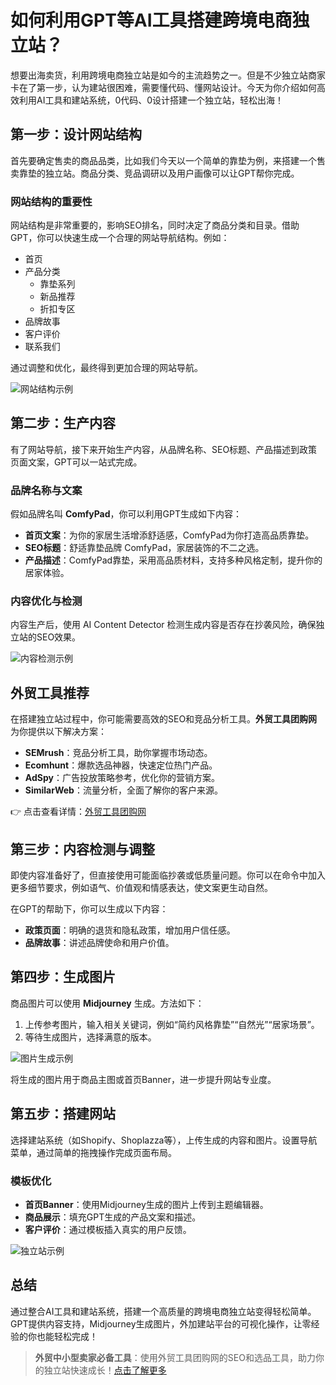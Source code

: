 # 如何利用GPT等AI工具搭建跨境电商独立站？

想要出海卖货，利用跨境电商独立站是如今的主流趋势之一。但是不少独立站商家卡在了第一步，认为建站很困难，需要懂代码、懂网站设计。今天为你介绍如何高效利用AI工具和建站系统，0代码、0设计搭建一个独立站，轻松出海！

## 第一步：设计网站结构

首先要确定售卖的商品品类，比如我们今天以一个简单的靠垫为例，来搭建一个售卖靠垫的独立站。商品分类、竞品调研以及用户画像可以让GPT帮你完成。

### 网站结构的重要性

网站结构是非常重要的，影响SEO排名，同时决定了商品分类和目录。借助GPT，你可以快速生成一个合理的网站导航结构。例如：

- 首页
- 产品分类
  - 靠垫系列
  - 新品推荐
  - 折扣专区
- 品牌故事
- 客户评价
- 联系我们

通过调整和优化，最终得到更加合理的网站导航。

![网站结构示例](https://huluwaai.com/wp-content/uploads/2023/05/6aa57-ff54cd9b2c4f41be979647e738133332.png)

## 第二步：生产内容

有了网站导航，接下来开始生产内容，从品牌名称、SEO标题、产品描述到政策页面文案，GPT可以一站式完成。

### 品牌名称与文案

假如品牌名叫 **ComfyPad**，你可以利用GPT生成如下内容：

- **首页文案**：为你的家居生活增添舒适感，ComfyPad为你打造高品质靠垫。
- **SEO标题**：舒适靠垫品牌 ComfyPad，家居装饰的不二之选。
- **产品描述**：ComfyPad靠垫，采用高品质材料，支持多种风格定制，提升你的居家体验。

### 内容优化与检测

内容生产后，使用 AI Content Detector 检测生成内容是否存在抄袭风险，确保独立站的SEO效果。

![内容检测示例](https://huluwaai.com/wp-content/uploads/2023/05/6e00b-46c48da46aa44238afefaec49143dc4e.png)

## **外贸工具推荐**

在搭建独立站过程中，你可能需要高效的SEO和竞品分析工具。**外贸工具团购网**为你提供以下解决方案：

- **SEMrush**：竞品分析工具，助你掌握市场动态。
- **Ecomhunt**：爆款选品神器，快速定位热门产品。
- **AdSpy**：广告投放策略参考，优化你的营销方案。
- **SimilarWeb**：流量分析，全面了解你的客户来源。

👉 点击查看详情：[外贸工具团购网](https://bit.ly/waimao518)

## 第三步：内容检测与调整

即使内容准备好了，但直接使用可能面临抄袭或低质量问题。你可以在命令中加入更多细节要求，例如语气、价值观和情感表达，使文案更生动自然。

在GPT的帮助下，你可以生成以下内容：

- **政策页面**：明确的退货和隐私政策，增加用户信任感。
- **品牌故事**：讲述品牌使命和用户价值。

## 第四步：生成图片

商品图片可以使用 **Midjourney** 生成。方法如下：

1. 上传参考图片，输入相关关键词，例如“简约风格靠垫”“自然光”“居家场景”。
2. 等待生成图片，选择满意的版本。

![图片生成示例](https://huluwaai.com/wp-content/uploads/2023/05/d7f7c-08f0733eb1d140d898eb9727bdc0c780.png)

将生成的图片用于商品主图或首页Banner，进一步提升网站专业度。

## 第五步：搭建网站

选择建站系统（如Shopify、Shoplazza等），上传生成的内容和图片。设置导航菜单，通过简单的拖拽操作完成页面布局。

### 模板优化

- **首页Banner**：使用Midjourney生成的图片上传到主题编辑器。
- **商品展示**：填充GPT生成的产品文案和描述。
- **客户评价**：通过模板插入真实的用户反馈。

![独立站示例](https://huluwaai.com/wp-content/uploads/2023/05/478d8-2971b735b66d4a7ab73416363f1570a5.jpeg)

## 总结

通过整合AI工具和建站系统，搭建一个高质量的跨境电商独立站变得轻松简单。GPT提供内容支持，Midjourney生成图片，外加建站平台的可视化操作，让零经验的你也能轻松完成！

> **外贸中小型卖家必备工具**：使用外贸工具团购网的SEO和选品工具，助力你的独立站快速成长！[点击了解更多](https://bit.ly/waimao518)
